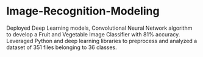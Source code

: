 # Image-Recognition-Modeling
Deployed Deep Learning models, Convolutional Neural Network algorithm to develop a Fruit and Vegetable Image Classifier with 81% accuracy.
Leveraged Python and deep learning libraries to preprocess and analyzed a dataset of 351 files belonging to 36 classes.
